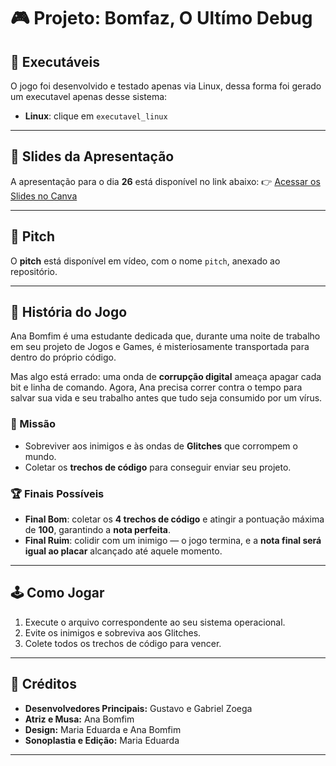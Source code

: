 # 🎮 Projeto: Bomfaz, O Ultímo Debug

## 🚀 Executáveis
O jogo foi desenvolvido e testado apenas via Linux, dessa forma foi gerado um executavel apenas desse sistema:
* **Linux**: clique em `executavel_linux`
---

## 📑 Slides da Apresentação

A apresentação para o dia **26** está disponível no link abaixo:
👉 [Acessar os Slides no Canva](https://www.canva.com/design/DAGz63L3tps/rUYsPF4UaN_qwqUUsPu42g/view?utm_content=DAGz63L3tps&utm_campaign=designshare&utm_medium=link2&utm_source=uniquelinks&utlId=h6ef13d1e84)

---

## 🎥 Pitch

O **pitch** está disponível em vídeo, com o nome `pitch`, anexado ao repositório.

---

## 📖 História do Jogo

Ana Bomfim é uma estudante dedicada que, durante uma noite de trabalho em seu projeto de Jogos e Games, é misteriosamente transportada para dentro do próprio código.

Mas algo está errado: uma onda de **corrupção digital** ameaça apagar cada bit e linha de comando. Agora, Ana precisa correr contra o tempo para salvar sua vida e seu trabalho antes que tudo seja consumido por um vírus.

### 🎯 Missão

* Sobreviver aos inimigos e às ondas de **Glitches** que corrompem o mundo.
* Coletar os **trechos de código** para conseguir enviar seu projeto.

### 🏆 Finais Possíveis

* **Final Bom**: coletar os **4 trechos de código** e atingir a pontuação máxima de **100**, garantindo a **nota perfeita**.
* **Final Ruim**: colidir com um inimigo — o jogo termina, e a **nota final será igual ao placar** alcançado até aquele momento.

---

## 🕹️ Como Jogar

1. Execute o arquivo correspondente ao seu sistema operacional.
2. Evite os inimigos e sobreviva aos Glitches.
3. Colete todos os trechos de código para vencer.

---

## 👥 Créditos

* **Desenvolvedores Principais:** Gustavo e Gabriel Zoega
* **Atriz e Musa:** Ana Bomfim
* **Design:** Maria Eduarda e Ana Bomfim
* **Sonoplastia e Edição:** Maria Eduarda

---